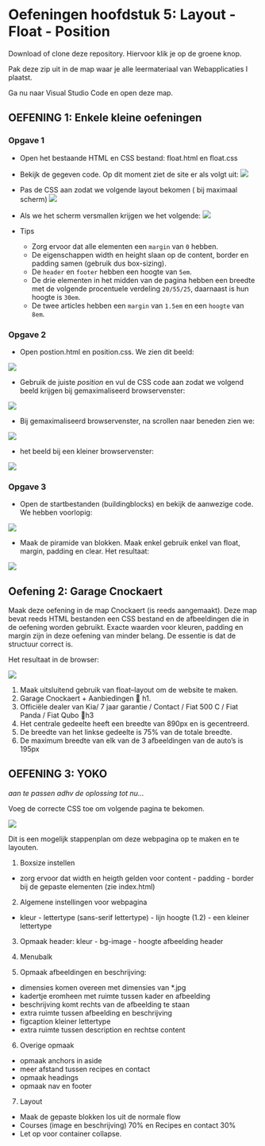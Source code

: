 # Oefeningen hoofdstuk 5: Layout - Float - Position

Download of clone deze repository. Hiervoor klik je op de groene knop.

Pak deze zip uit in de map waar je alle leermateriaal van Webapplicaties I plaatst.

Ga nu naar Visual Studio Code en open deze map.

## OEFENING 1: Enkele kleine oefeningen

### Opgave 1 
- Open het bestaande HTML en CSS bestand: float.html en float.css

- Bekijk de gegeven code. Op dit moment ziet de site er als volgt uit:
![](images/51.png)

- Pas de CSS aan zodat we volgende layout bekomen ( bij maximaal scherm)
![](images/52.png)

- Als we het scherm versmallen krijgen we het volgende:
![](images/53.png)

- Tips
  - Zorg ervoor dat alle elementen een `margin` van `0` hebben.
  - De eigenschappen width en height slaan op de content, border en padding samen (gebruik dus box-sizing).
  - De `header` en `footer` hebben een hoogte van `5em`.
  - De drie elementen in het midden van de pagina hebben een breedte met de volgende procentuele verdeling `20/55/25`, daarnaast is hun hoogte is `30em`.
  - De twee articles hebben een `margin` van `1.5em` en een `hoogte` van `8em`.

### Opgave 2

- Open postion.html en position.css. We zien dit beeld:

![](images/54.png)

- Gebruik de juiste *position* en vul de CSS code aan zodat we volgend beeld krijgen bij gemaximaliseerd browservenster:

![](images/55.png)

- Bij gemaximaliseerd browservenster, na scrollen naar beneden zien we:

![](images/56.png)

- het beeld bij een kleiner browservenster:

![](images/57.png)

### Opgave 3

- Open de startbestanden (buildingblocks) en bekijk de aanwezige code. We hebben voorlopig:

![](images/58.png)

- Maak de piramide van blokken. Maak enkel gebruik enkel van float, margin, padding en clear. Het resultaat:

![](images/59.png)


## Oefening 2: Garage Cnockaert

Maak deze oefening in de map Cnockaert (is reeds aangemaakt). Deze map bevat reeds HTML bestanden een CSS bestand en de afbeeldingen die in de oefening worden gebruikt.
Exacte waarden voor kleuren, padding en margin zijn in deze oefening van minder belang.
De essentie is dat de structuur correct is.

Het resultaat in de browser:

![](images/510.png)

1. Maak uitsluitend gebruik van float–layout om de website  te maken.	
2. Garage Cnockaert + Aanbiedingen  h1.
3. Officiële dealer van Kia/ 7 jaar garantie / Contact / Fiat 500 C / Fiat Panda / Fiat Qubo	h3
4. Het centrale gedeelte heeft een breedte van 890px en is gecentreerd.	
5. De breedte van het linkse gedeelte is 75% van de totale breedte.	
6. De maximum breedte van elk van de 3 afbeeldingen van de auto’s is 195px

## OEFENING 3: YOKO
*aan te passen adhv de oplossing tot nu...*

Voeg de correcte CSS toe om volgende pagina te bekomen.

![](images/511.png)

Dit is een mogelijk stappenplan om deze webpagina op te maken en te layouten.

1. Boxsize instellen

  - zorg ervoor dat width en heigth gelden voor content - padding - border bij de gepaste elementen (zie index.html)

2. Algemene instellingen voor webpagina

  - kleur - lettertype (sans-serif lettertype) - lijn hoogte (1.2) - een kleiner lettertype 

3. Opmaak header: kleur - bg-image - hoogte afbeelding header

4. Menubalk 

5. Opmaak afbeeldingen en beschrijving:

  - dimensies komen overeen met dimensies van *.jpg
  - kadertje eromheen met ruimte tussen kader en afbeelding
  - beschrijving komt rechts van de afbeelding te staan
  - extra ruimte tussen afbeelding en beschrijving
  - figcaption kleiner lettertype
  - extra ruimte tussen description en rechtse content

6. Overige opmaak

  - opmaak anchors in aside
  - meer afstand tussen recipes en contact
  - opmaak headings
  - opmaak nav en footer

7. Layout

  - Maak de gepaste blokken los uit de normale flow 
  - Courses (image en beschrijving) 70% en Recipes en contact 30%
  - Let op voor container collapse.
